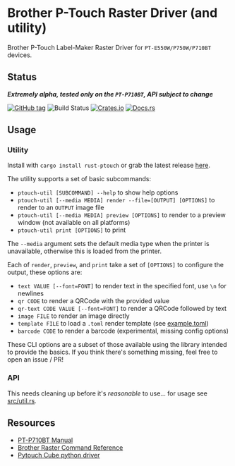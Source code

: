 # Brother P-Touch Raster Driver (and utility)

Brother P-Touch Label-Maker Raster Driver for `PT-E550W/P750W/P710BT` devices.


## Status

***Extremely alpha, tested only on the `PT-P710BT`, API subject to change***

[![GitHub tag](https://img.shields.io/github/tag/ryankurte/rust-ptouch.svg)](https://github.com/ryankurte/rust-ptouch)
![Build Status](https://github.com/ryankurte/rust-ptouch/workflows/Rust/badge.svg)
[![Crates.io](https://img.shields.io/crates/v/ptouch.svg)](https://crates.io/crates/ptouch)
[![Docs.rs](https://docs.rs/ptouch/badge.svg)](https://docs.rs/ptouch)


## Usage

### Utility

Install with `cargo install rust-ptouch` or grab the latest release [here](https://github.com/ryankurte/rust-ptouch/releases/latest).

The utility supports a set of basic subcommands:

- `ptouch-util [SUBCOMMAND] --help` to show help options
- `ptouch-util [--media MEDIA] render --file=[OUTPUT] [OPTIONS]` to render to an `OUTPUT` image file
- `ptouch-util [--media MEDIA] preview [OPTIONS]` to render to a preview window (not available on all platforms)
- `ptouch-util print [OPTIONS]` to print

The `--media` argument sets the default media type when the printer is unavailable, otherwise this is loaded from the printer.

Each of `render`, `preview`, and `print` take a set of `[OPTIONS]` to configure the output, these options are:

- `text VALUE [--font=FONT]` to render text in the specified font, use `\n` for newlines
- `qr CODE` to render a QRCode with the provided value
- `qr-text CODE VALUE [--font=FONT]` to render a QRCode followed by text
- `image FILE` to render an image directly
- `template FILE` to load a `.toml` render template (see [example.toml](example.toml))
- `barcode CODE` to render a barcode (experimental, missing config options)

These CLI options are a subset of those available using the library intended to provide the basics. If you think there's something missing, feel free to open an issue / PR!

### API

This needs cleaning up before it's _reasonable_ to use... for usage see [src/util.rs](src/util.rs).

## Resources

- [PT-P710BT Manual](https://support.brother.com/g/b/manualtop.aspx?c=eu_ot&lang=en&prod=p710bteuk)
- [Brother Raster Command Reference](https://download.brother.com/welcome/docp100064/cv_pte550wp750wp710bt_eng_raster_101.pdf)
- [Pytouch Cube python driver](https://github.com/piksel/pytouch-cube)
